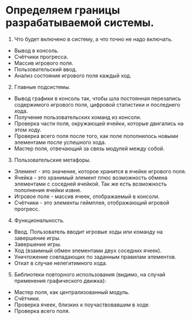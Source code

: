 # Определяем границы разрабатываемой системы.

1. Что будет включено в систему, а что точно не надо включать.

- Вывод в консоль. 
- Счётчики прогресса.
- Массив игрового поля.
- Пользовательский ввод.
- Анализ состояния игрового поля каждый ход.

2. Главные подсистемы.

- Вывод графики в консоль так, чтобы шла постоянная перезапись содержимого игрового поля, цифровой статистики и последнего хода.
- Получение пользовательских команд из консоли.
- Проверка части поля, окружающей ячейки, которые двигались на этом ходу.
- Проверка всего поля после того, как поле пополнилось новыми элементами после успешного хода.
- Мастер поля, отвечающий за связь модулей между собой.

3. Пользовательские метафоры.

- Элемент - это значение, которое хранится в ячейке игрового поля.
- Ячейка - это хранимый элемент плюс возможность обмена элементами с соседней ячейкой. Так же есть возможность пополнения ячейки извне.
- Игровое поле - массив ячеек, отображаемый в консоли.
- Счётчики - это элементы геймплея, отображающий игровой прогресс.

4. Функциональность.

- Ввод. Пользователь вводит игровые ходы или команду на завершение игры.
- Завершение игры.
- Ход (взаимный обмен элементами двух соседних ячеек).
- Уничтожение совпадающих по заданным правилам элементов.
- Откат в случае нелегитимного хода.

5. Библиотеки повторного использования (видимо, на случай применения графического движка):
- Мастер поля, как централизованный модуль.
- Счётчики.
- Проверка ячеек, близких к поучаствовавшим в ходе.
- Проверка всего поля.
